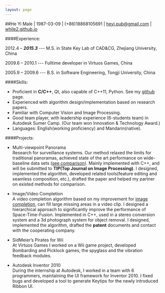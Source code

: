 ```yaml
---
layout: page
---
```

##He YiMale \| 1987-03-09 \| (+86)18868105691 \| [heyi.pub@gmail.com](heyi.pub@gmail.com) \| [while2.github.io](http://while2.github.io)####Experience:
2012.4 – __*2015.3*__ --- M.S. in State Key Lab of CAD&CG, Zhejiang University, China2009.6 – 2010.1 --- Fulltime developer in Virtuos Games, China

2005.9 – 2009.6 --- B.S. in Software Engineering, Tongji University, China####Skills:
* Proficient in __C/C++__, Qt, also capable of C++11, Python. See my [github](https://github.com/while2) page.* Experienced with algorithm design/implementation based on research papers.* Familiar with Computer Vision and Image Processing.* Good team player, with leadership experience (6-students team) in Autodesk Sumer Camp. (Our team won Innovation & Technology Award.)* Languages: English(working proficiency) and Mandarin(native).####Projects:
* Multi-viewpoint Panorama <br/>Research for surveillance systems. Our method relaxed the limits for traditional panoramas, achieved state of the art performance on wide-baseline data sets ([see comparison](http://while2.github.io/static/panorama.html)). Mainly implemented with C++, and will be submitted to __TIP(Top Journal on Image Processing)__. I designed, implemented the algorithm, developed related tools(feature editing and seamless composition, etc.), drafted the paper and helped my partner on existed methods for comparison.* Image/Video Completion <br/>A video completion algorithm based on my improvement for [image completion](http://while2.github.io/exemplar-based-completion/), can fill large missing areas in a video clip. I designed a hierarchical approach to significantly improve the performance of Space-Time-Fusion. Implemented in C++, used in a stereo conversion system and a 3d photograph system for object removal. I designed, implemented the algorithm, drafted the __patent__ documents and contact with the cooperating company.
* SidMeier’s Pirates for Wii <br/>At Virtuos Games I worked on a Wii game project, developed Bombarding and Picklock games, the spyglass and the vibration feedback modules.* Autodesk Inventor 2010 <br/>During the internship at Autodesk, I worked in a team with 6 programmers, maintaining the UI framework for Inventor 2010. I fixed bugs and developed a tool to generate Keytips for the newly introduced Ribbon UI.